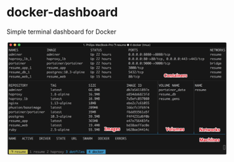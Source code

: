 # docker-dashboard
Simple terminal dashboard for Docker

![Screenshot](screenshot.jpg "Screenshot")
